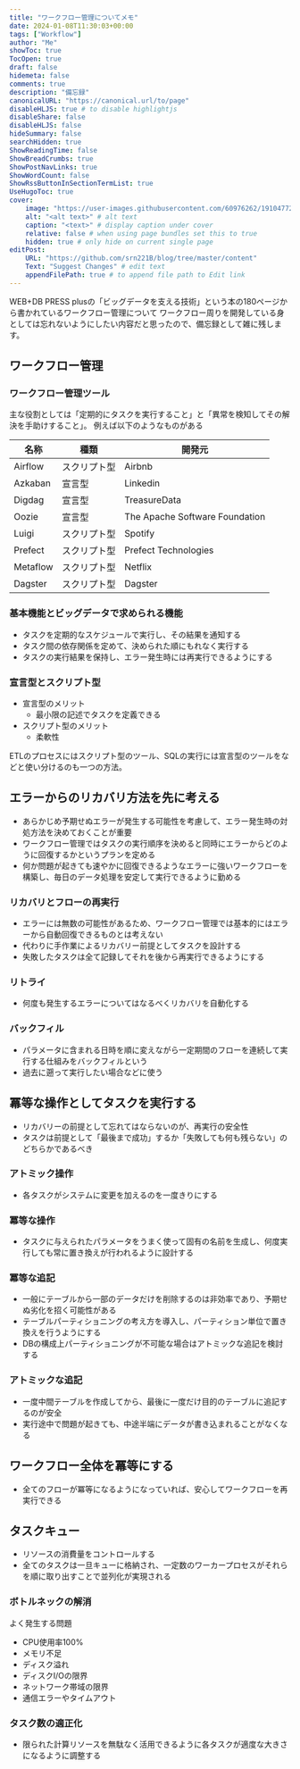 ```yaml
---
title: "ワークフロー管理についてメモ"
date: 2024-01-08T11:30:03+00:00
tags: ["Workflow"]
author: "Me"
showToc: true
TocOpen: true
draft: false
hidemeta: false
comments: true
description: "備忘録"
canonicalURL: "https://canonical.url/to/page"
disableHLJS: true # to disable highlightjs
disableShare: false
disableHLJS: false
hideSummary: false
searchHidden: true
ShowReadingTime: false
ShowBreadCrumbs: true
ShowPostNavLinks: true
ShowWordCount: false
ShowRssButtonInSectionTermList: true
UseHugoToc: true
cover:
    image: "https://user-images.githubusercontent.com/60976262/191047722-dd7ed9ad-6e00-4b50-8073-24ae9602b8d6.png" # image path/url
    alt: "<alt text>" # alt text
    caption: "<text>" # display caption under cover
    relative: false # when using page bundles set this to true
    hidden: true # only hide on current single page
editPost:
    URL: "https://github.com/srn221B/blog/tree/master/content"
    Text: "Suggest Changes" # edit text
    appendFilePath: true # to append file path to Edit link
---
```


WEB+DB PRESS plusの「ビッグデータを支える技術」という本の180ページから書かれているワークフロー管理について
ワークフロー周りを開発している身としては忘れないようにしたい内容だと思ったので、備忘録として雑に残します。


## ワークフロー管理

### ワークフロー管理ツール

主な役割としては「定期的にタスクを実行すること」と「異常を検知してその解決を手助けすること」。
例えば以下のようなものがある

|名称|種類|開発元|
|---|---|---|
|Airflow|スクリプト型|Airbnb|
|Azkaban|宣言型|Linkedin|
|Digdag|宣言型|TreasureData|
|Oozie|宣言型|The Apache Software Foundation|
|Luigi|スクリプト型|Spotify|
|Prefect|スクリプト型|Prefect Technologies|
|Metaflow|スクリプト型|Netflix|
|Dagster|スクリプト型|Dagster|

### 基本機能とビッグデータで求められる機能

- タスクを定期的なスケジュールで実行し、その結果を通知する
- タスク間の依存関係を定めて、決められた順にもれなく実行する
- タスクの実行結果を保持し、エラー発生時には再実行できるようにする

### 宣言型とスクリプト型

- 宣言型のメリット
  - 最小限の記述でタスクを定義できる
- スクリプト型のメリット
  - 柔軟性

ETLのプロセスにはスクリプト型のツール、SQLの実行には宣言型のツールをなどと使い分けるのも一つの方法。

## エラーからのリカバリ方法を先に考える

- あらかじめ予期せぬエラーが発生する可能性を考慮して、エラー発生時の対処方法を決めておくことが重要
- ワークフロー管理ではタスクの実行順序を決めると同時にエラーからどのように回復するかというプランを定める
- 何か問題が起きても速やかに回復できるようなエラーに強いワークフローを構築し、毎日のデータ処理を安定して実行できるように勤める

### リカバリとフローの再実行

- エラーには無数の可能性があるため、ワークフロー管理では基本的にはエラーから自動回復できるものとは考えない
- 代わりに手作業によるリカバリー前提としてタスクを設計する
- 失敗したタスクは全て記録してそれを後から再実行できるようにする

### リトライ

- 何度も発生するエラーについてはなるべくリカバリを自動化する

### バックフィル

- パラメータに含まれる日時を順に変えながら一定期間のフローを連続して実行する仕組みをバックフィルという
- 過去に遡って実行したい場合などに使う

## 冪等な操作としてタスクを実行する

- リカバリーの前提として忘れてはならないのが、再実行の安全性
- タスクは前提として「最後まで成功」するか「失敗しても何も残らない」のどちらかであるべき

### アトミック操作

- 各タスクがシステムに変更を加えるのを一度きりにする

### 冪等な操作

- タスクに与えられたパラメータをうまく使って固有の名前を生成し、何度実行しても常に置き換えが行われるように設計する

### 冪等な追記

- 一般にテーブルから一部のデータだけを削除するのは非効率であり、予期せぬ劣化を招く可能性がある
- テーブルパーティショニングの考え方を導入し、パーティション単位で置き換えを行うようにする
- DBの構成上パーティショニングが不可能な場合はアトミックな追記を検討する

### アトミックな追記

- 一度中間テーブルを作成してから、最後に一度だけ目的のテーブルに追記するのが安全
- 実行途中で問題が起きても、中途半端にデータが書き込まれることがなくなる

## ワークフロー全体を冪等にする

- 全てのフローが冪等になるようになっていれば、安心してワークフローを再実行できる

## タスクキュー

- リソースの消費量をコントロールする
- 全てのタスクは一旦キューに格納され、一定数のワーカープロセスがそれらを順に取り出すことで並列化が実現される

### ボトルネックの解消 

よく発生する問題
- CPU使用率100%
- メモリ不足
- ディスク溢れ
- ディスクI/Oの限界
- ネットワーク帯域の限界
- 通信エラーやタイムアウト

### タスク数の適正化

- 限られた計算リソースを無駄なく活用できるように各タスクが適度な大きさになるように調整する


